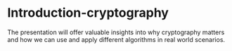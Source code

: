 # Introduction-cryptography
The presentation will offer valuable insights into why cryptography matters and how we can use and apply different algorithms in real world scenarios.
